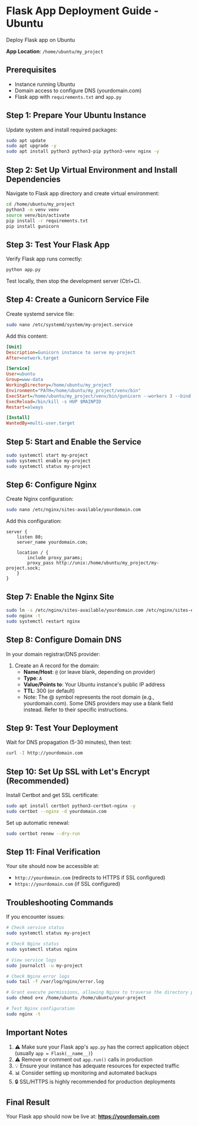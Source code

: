 # Flask App Deployment Guide - Ubuntu

Deploy Flask app on Ubuntu

**App Location**: `/home/ubuntu/my_project`

## Prerequisites
- Instance running Ubuntu
- Domain access to configure DNS (yourdomain.com)
- Flask app with `requirements.txt` and `app.py`

## Step 1: Prepare Your Ubuntu Instance

Update system and install required packages:

```bash
sudo apt update
sudo apt upgrade -y
sudo apt install python3 python3-pip python3-venv nginx -y
```

## Step 2: Set Up Virtual Environment and Install Dependencies

Navigate to Flask app directory and create virtual environment:

```bash
cd /home/ubuntu/my_project
python3 -m venv venv
source venv/bin/activate
pip install -r requirements.txt
pip install gunicorn
```

## Step 3: Test Your Flask App

Verify Flask app runs correctly:

```bash
python app.py
```

Test locally, then stop the development server (Ctrl+C).

## Step 4: Create a Gunicorn Service File

Create systemd service file:

```bash
sudo nano /etc/systemd/system/my-project.service
```

Add this content:

```ini
[Unit]
Description=Gunicorn instance to serve my-project
After=network.target

[Service]
User=ubuntu
Group=www-data
WorkingDirectory=/home/ubuntu/my_project
Environment="PATH=/home/ubuntu/my_project/venv/bin"
ExecStart=/home/ubuntu/my_project/venv/bin/gunicorn --workers 3 --bind unix:my-project.sock -m 007 app:app
ExecReload=/bin/kill -s HUP $MAINPID
Restart=always

[Install]
WantedBy=multi-user.target
```

## Step 5: Start and Enable the Service

```bash
sudo systemctl start my-project
sudo systemctl enable my-project
sudo systemctl status my-project
```

## Step 6: Configure Nginx

Create Nginx configuration:

```bash
sudo nano /etc/nginx/sites-available/yourdomain.com
```

Add this configuration:

```nginx
server {
    listen 80;
    server_name yourdomain.com;

    location / {
        include proxy_params;
        proxy_pass http://unix:/home/ubuntu/my_project/my-project.sock;
    }
}
```

## Step 7: Enable the Nginx Site

```bash
sudo ln -s /etc/nginx/sites-available/yourdomain.com /etc/nginx/sites-enabled
sudo nginx -t
sudo systemctl restart nginx
```

## Step 8: Configure Domain DNS

In your domain registrar/DNS provider:

1. Create an A record for the domain:
   - **Name/Host**: `@` (or leave blank, depending on provider)
   - **Type**: `A`
   - **Value/Points to**: Your Ubuntu instance's public IP address
   - **TTL**: 300 (or default)
   - Note: The @ symbol represents the root domain (e.g., yourdomain.com). Some DNS providers may use a blank field instead. Refer to their specific instructions.


## Step 9: Test Your Deployment

Wait for DNS propagation (5-30 minutes), then test:

```bash
curl -I http://yourdomain.com
```

## Step 10: Set Up SSL with Let's Encrypt (Recommended)

Install Certbot and get SSL certificate:

```bash
sudo apt install certbot python3-certbot-nginx -y
sudo certbot --nginx -d yourdomain.com
```

Set up automatic renewal:

```bash
sudo certbot renew --dry-run
```

## Step 11: Final Verification

Your site should now be accessible at:
- `http://yourdomain.com` (redirects to HTTPS if SSL configured)
- `https://yourdomain.com` (if SSL configured)

## Troubleshooting Commands

If you encounter issues:

```bash
# Check service status
sudo systemctl status my-project

# Check Nginx status
sudo systemctl status nginx

# View service logs
sudo journalctl -u my-project

# Check Nginx error logs
sudo tail -f /var/log/nginx/error.log

# Grant execute permissions, allowing Nginx to traverse the directory path
sudo chmod o+x /home/ubuntu /home/ubuntu/your-project

# Test Nginx configuration
sudo nginx -t
```

## Important Notes

1. ⚠️ Make sure your Flask app's `app.py` has the correct application object (usually `app = Flask(__name__)`)
2. ⚠️ Remove or comment out `app.run()` calls in production
3. 💡 Ensure your instance has adequate resources for expected traffic
4. 📊 Consider setting up monitoring and automated backups
5. 🔒 SSL/HTTPS is highly recommended for production deployments

## Final Result

Your Flask app should now be live at: **https://yourdomain.com**

